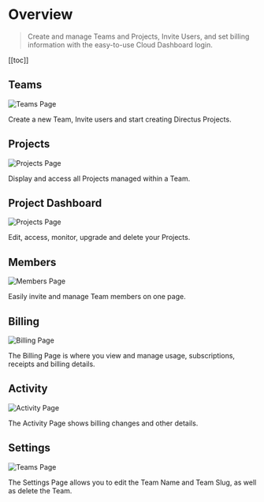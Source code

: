 # Overview

> Create and manage Teams and Projects, Invite Users, and set billing information with the easy-to-use Cloud Dashboard
> login.

[[toc]]

## Teams

![Teams Page](image.webp)

Create a new Team, Invite users and start creating Directus Projects.

## Projects

![Projects Page](image.webp)

Display and access all Projects managed within a Team.

## Project Dashboard

![Projects Page](image.webp)

Edit, access, monitor, upgrade and delete your Projects.

## Members

![Members Page](image.webp)

Easily invite and manage Team members on one page.

## Billing

![Billing Page](image.webp)

The Billing Page is where you view and manage usage, subscriptions, receipts and billing details.

## Activity

![Activity Page](image.webp)

The Activity Page shows billing changes and other details.

## Settings

![Teams Page](image.webp)

The Settings Page allows you to edit the Team Name and Team Slug, as well as delete the Team.

